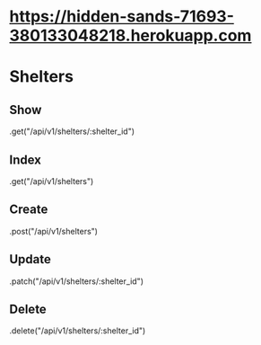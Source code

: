 # https://hidden-sands-71693-380133048218.herokuapp.com

# Shelters
## Show
.get("/api/v1/shelters/:shelter_id")
## Index
.get("/api/v1/shelters")
## Create
.post("/api/v1/shelters")
## Update
.patch("/api/v1/shelters/:shelter_id")
## Delete
.delete("/api/v1/shelters/:shelter_id")
